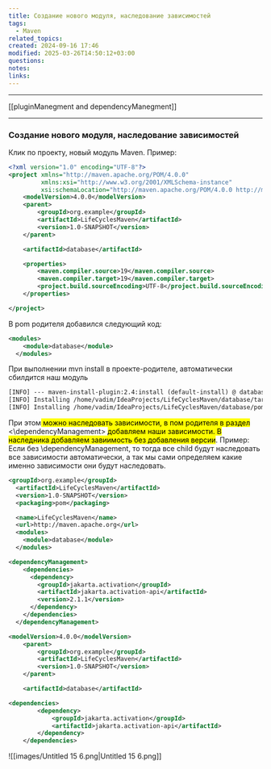 ```yaml
---
title: Cоздание нового модуля, наследование зависимостей
tags:
  - Maven
related_topics: 
created: 2024-09-16 17:46
modified: 2025-03-26T14:50:12+03:00
questions: 
notes: 
links: 
---
```


---
[[pluginManegment and dependencyManegment]]

----

### Создание нового модуля, наследование зависимостей

Клик по проекту, новый модуль Maven. Пример:

```XML
<?xml version="1.0" encoding="UTF-8"?>
<project xmlns="http://maven.apache.org/POM/4.0.0"
         xmlns:xsi="http://www.w3.org/2001/XMLSchema-instance"
         xsi:schemaLocation="http://maven.apache.org/POM/4.0.0 http://maven.apache.org/xsd/maven-4.0.0.xsd">
    <modelVersion>4.0.0</modelVersion>
    <parent>
        <groupId>org.example</groupId>
        <artifactId>LifeCyclesMaven</artifactId>
        <version>1.0-SNAPSHOT</version>
    </parent>

    <artifactId>database</artifactId>

    <properties>
        <maven.compiler.source>19</maven.compiler.source>
        <maven.compiler.target>19</maven.compiler.target>
        <project.build.sourceEncoding>UTF-8</project.build.sourceEncoding>
    </properties>

</project>
```

В pom родителя добавился следующий код:

```XML
<modules>
    <module>database</module>
  </modules>
```

При выполнении mvn install в проекте-родителе, автоматически сбилдится наш модуль

```XML
[INFO] --- maven-install-plugin:2.4:install (default-install) @ database ---
[INFO] Installing /home/vadim/IdeaProjects/LifeCyclesMaven/database/target/database-1.0-SNAPSHOT.jar to /home/vadim/.m2/repository/org/example/database/1.0-SNAPSHOT/database-1.0-SNAPSHOT.jar
[INFO] Installing /home/vadim/IdeaProjects/LifeCyclesMaven/database/pom.xml to /home/vadim/.m2/repository/org/example/database/1.0-SNAPSHOT/database-1.0-SNAPSHOT.pom
```

При этом<mark class="hltr-yellow"> можно наследовать зависимости, в пом родителя в раздел</mark> <\dependencyManagement> <mark class="hltr-green2">добавляем наши зависимости. В наследника добавляем завиимость без добавления версии</mark>. Пример:
Если без \dependencyManagement, то тогда все child будут наследовать все зависимости автоматически, а так мы сами определяем какие именно зависимости они будут наследовать.

```XML
<groupId>org.example</groupId>
  <artifactId>LifeCyclesMaven</artifactId>
  <version>1.0-SNAPSHOT</version>
  <packaging>pom</packaging>

  <name>LifeCyclesMaven</name>
  <url>http://maven.apache.org</url>
  <modules>
    <module>database</module>
  </modules>

<dependencyManagement>
    <dependencies>
      <dependency>
        <groupId>jakarta.activation</groupId>
        <artifactId>jakarta.activation-api</artifactId>
        <version>2.1.1</version>
      </dependency>
    </dependencies>
  </dependencyManagement>
```

```XML
<modelVersion>4.0.0</modelVersion>
    <parent>
        <groupId>org.example</groupId>
        <artifactId>LifeCyclesMaven</artifactId>
        <version>1.0-SNAPSHOT</version>
    </parent>

    <artifactId>database</artifactId>

<dependencies>
        <dependency>
            <groupId>jakarta.activation</groupId>
            <artifactId>jakarta.activation-api</artifactId>
        </dependency>
    </dependencies>
```

![[images/Untitled 15 6.png|Untitled 15 6.png]]


